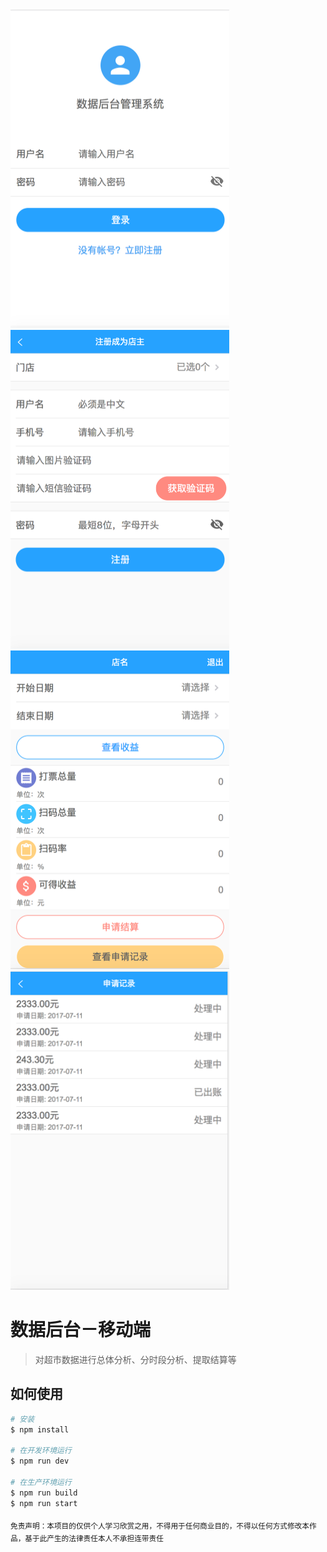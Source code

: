 <img src="./static/images/login.png" alt="login" height="510" width="350">
<img src="./static/images/register.png" alt="register" height="510" width="350">
<img src="./static/images/home.png" alt="home" height="510" width="350">
<img src="./static/images/record.png" alt="record" height="510" width="350">

# 数据后台－移动端

> 对超市数据进行总体分析、分时段分析、提取结算等

## 如何使用

``` bash
# 安装
$ npm install

# 在开发环境运行
$ npm run dev

# 在生产环境运行
$ npm run build
$ npm run start
```

<sub>免责声明：本项目的仅供个人学习欣赏之用，不得用于任何商业目的，不得以任何方式修改本作品，基于此产生的法律责任本人不承担连带责任</sub>
